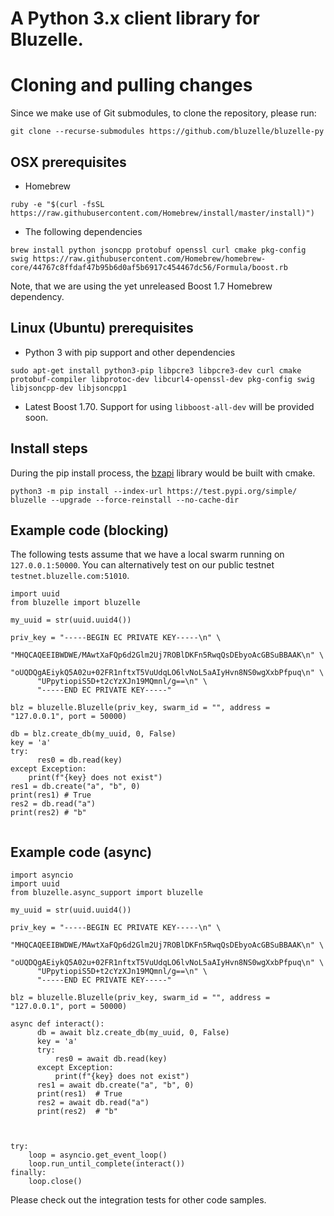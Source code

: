 A Python 3.x client library for Bluzelle.
===================

# Cloning and pulling changes # 

Since we make use of Git submodules, to clone the repository, please run: 

`git clone --recurse-submodules https://github.com/bluzelle/bluzelle-py`

## OSX prerequisites ##

- Homebrew 

`ruby -e "$(curl -fsSL https://raw.githubusercontent.com/Homebrew/install/master/install)")` 

- The following dependencies 

`brew install python jsoncpp protobuf openssl curl cmake pkg-config swig https://raw.githubusercontent.com/Homebrew/homebrew-core/44767c8ffdaf47b95b6d0af5b6917c454467dc56/Formula/boost.rb`

Note, that we are using the yet unreleased Boost 1.7 Homebrew dependency.  

## Linux (Ubuntu) prerequisites ## 

- Python 3 with pip support and other dependencies

`sudo apt-get install python3-pip libpcre3 libpcre3-dev curl cmake protobuf-compiler libprotoc-dev libcurl4-openssl-dev pkg-config swig libjsoncpp-dev libjsoncpp1`

- Latest Boost 1.70. Support for using `libboost-all-dev` will be provided soon.

## Install steps ##
During the pip install process, the [bzapi](https://github.com/bluzelle/bzapi/tree/devel/library) library would be built with cmake. 

`python3 -m pip install --index-url https://test.pypi.org/simple/ bluzelle --upgrade --force-reinstall --no-cache-dir`

## Example code (blocking) ##

The following tests assume that we have a local swarm running on `127.0.0.1:50000`.
You can alternatively test on our public testnet `testnet.bluzelle.com:51010`.

```
import uuid
from bluzelle import bluzelle

my_uuid = str(uuid.uuid4())

priv_key = "-----BEGIN EC PRIVATE KEY-----\n" \
      "MHQCAQEEIBWDWE/MAwtXaFQp6d2Glm2Uj7ROBlDKFn5RwqQsDEbyoAcGBSuBBAAK\n" \
      "oUQDQgAEiykQ5A02u+02FR1nftxT5VuUdqLO6lvNoL5aAIyHvn8NS0wgXxbPfpuq\n" \
      "UPpytiopiS5D+t2cYzXJn19MQmnl/g==\n" \
      "-----END EC PRIVATE KEY-----"

blz = bluzelle.Bluzelle(priv_key, swarm_id = "", address = "127.0.0.1", port = 50000)

db = blz.create_db(my_uuid, 0, False)
key = 'a'
try:
      res0 = db.read(key)
except Exception:
    print(f"{key} does not exist")
res1 = db.create("a", "b", 0)
print(res1) # True
res2 = db.read("a")
print(res2) # "b"


```

## Example code (async) ##
```
import asyncio
import uuid
from bluzelle.async_support import bluzelle

my_uuid = str(uuid.uuid4())

priv_key = "-----BEGIN EC PRIVATE KEY-----\n" \
      "MHQCAQEEIBWDWE/MAwtXaFQp6d2Glm2Uj7ROBlDKFn5RwqQsDEbyoAcGBSuBBAAK\n" \
      "oUQDQgAEiykQ5A02u+02FR1nftxT5VuUdqLO6lvNoL5aAIyHvn8NS0wgXxbPfpuq\n" \
      "UPpytiopiS5D+t2cYzXJn19MQmnl/g==\n" \
      "-----END EC PRIVATE KEY-----"

blz = bluzelle.Bluzelle(priv_key, swarm_id = "", address = "127.0.0.1", port = 50000)

async def interact():
      db = await blz.create_db(my_uuid, 0, False)
      key = 'a'
      try:
          res0 = await db.read(key)
      except Exception:
          print(f"{key} does not exist")
      res1 = await db.create("a", "b", 0)
      print(res1)  # True
      res2 = await db.read("a")
      print(res2)  # "b"



try:
    loop = asyncio.get_event_loop()
    loop.run_until_complete(interact())
finally:
    loop.close()
```

Please check out the integration tests for other code samples. 